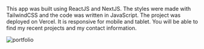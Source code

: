 This app was built using ReactJS and NextJS. The styles were made with TailwindCSS and the code was written in JavaScript. The project was deployed on Vercel. It is responsive for mobile and tablet. You will be able to find my recent projects and my contact information.

![portfolio](https://user-images.githubusercontent.com/71913145/218201995-aeffda21-70ad-4ef7-99ab-cb034f3d8140.png)
